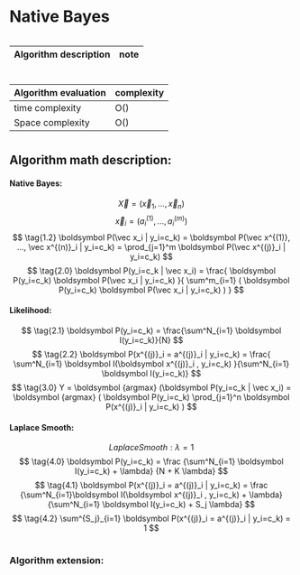 # Native Bayes
```
```

Algorithm description|note
:--|:--

#
Algorithm evaluation|complexity
:--|:--
time complexity|O()
Space complexity|O()
#
## Algorithm math description:
#### Native Bayes:
$$\tag{1.0} \vec X = (\vec x_1, ..., \vec x_n)$$
$$\tag{1.1} \vec x_i = (a^{(1)}_i, ..., a^{(m)}_i)$$
$$
\tag{1.2}
\boldsymbol P(\vec x_i | y_i=c_k) =
\boldsymbol P(\vec x^{(1)}, ..., \vec x^{(n)}_i | y_i=c_k) =
\prod_{j=1}^m \boldsymbol P(\vec x^{(j)}_i | y_i=c_k)
$$
$$
\tag{2.0}
\boldsymbol P(y_i=c_k | \vec x_i) =
\frac{
    \boldsymbol P(y_i=c_k)
    \boldsymbol P(\vec x_i | y_i=c_k)
}{
    \sum^m_{i=1} (
        \boldsymbol P(y_i=c_k)
        \boldsymbol P(\vec x_i | y_i=c_k)
    )
}
$$
#### Likelihood:
$$
\tag{2.1}
\boldsymbol P(y_i=c_k) =
\frac{\sum^N_{i=1} \boldsymbol I(y_i=c_k)}{N}
$$
$$
\tag{2.2}
\boldsymbol P(x^{(j)}_i = a^{(j)}_i | y_i=c_k) =
\frac{
    \sum^N_{i=1} \boldsymbol I(\boldsymbol x^{(j)}_i , y_i=c_k)
}{\sum^N_{i=1} \boldsymbol I(y_i=c_k)}
$$
$$
\tag{3.0}
Y = \boldsymbol {argmax} (\boldsymbol P(y_i=c_k | \vec x_i)
= \boldsymbol {argmax} (
    \boldsymbol P(y_i=c_k) \prod_{j=1}^n
    \boldsymbol P(x^{(j)}_i | y_i=c_k)
)
$$
#### Laplace Smooth:
$$Laplace Smooth: \lambda = 1$$
$$
\tag{4.0}
\boldsymbol P(y_i=c_k) =
\frac {\sum^N_{i=1} \boldsymbol I(y_i=c_k) + \lambda}
      {N + K \lambda}
$$
$$
\tag{4.1}
\boldsymbol P(x^{(j)}_i = a^{(j)}_i | y_i=c_k) =
\frac {\sum^N_{i=1}\boldsymbol I(\boldsymbol x^{(j)}_i , y_i=c_k) + \lambda}
      {\sum^N_{i=1} \boldsymbol I(y_i=c_k) + S_j \lambda}
$$
$$
\tag{4.2}
\sum^{S_j}_{i=1} \boldsymbol P(x^{(j)}_i = a^{(j)}_i | y_i=c_k) = 1
$$
#
### Algorithm extension: